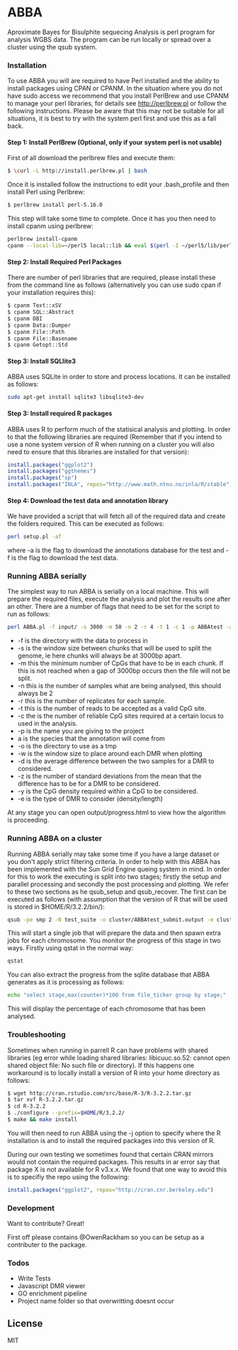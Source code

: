 # ABBA
Aproximate Bayes for Bisulphite sequecing Analysis is perl program for analysis WGBS data. The program can be run locally or spread over a cluster using the qsub system. 

### Installation
To use ABBA you will are required to have Perl installed and the ability to install packages using CPAN or CPANM. In the situation where you do not have sudo access we recommend that you install PerlBrew and use CPANM to manage your perl libraries, for details see <http://perlbrew.pl> or follow the following instructions. Please be aware that this may not be suitable for all situations, it is best to try with the system perl first and use this as a fall back.
#### Step 1: Install PerlBrew (Optional, only if your system perl is not usable)
First of all download the perlbrew files and execute them:
```sh
$ \curl -L http://install.perlbrew.pl | bash
```
Once it is installed follow the instructions to edit your .bash_profile and then install Perl using Perlbrew:

```sh
$ perlbrew install perl-5.16.0
```
This step will take some time to complete. Once it has you then need to install cpanm using perlbrew:

```sh
perlbrew install-cpanm
cpanm --local-lib=~/perl5 local::lib && eval $(perl -I ~/perl5/lib/perl5/ -Mlocal::lib)
```
#### Step 2: Install Required Perl Packages
There are number of perl libraries that are required, please install these from the command line as follows (alternatively you can use sudo cpan if your installation requires this):
```sh
$ cpanm Text::xSV
$ cpanm SQL::Abstract
$ cpanm DBI
$ cpanm Data::Dumper
$ cpanm File::Path
$ cpanm File::Basename
$ cpanm Getopt::Std
```

#### Step 3: Install SQLlite3
ABBA uses SQLite in order to store and process locations. It can be installed as follows:
```sh
sudo apt-get install sqlite3 libsqlite3-dev
```
#### Step 3: Install required R packages
ABBA uses R to perform much of the statisical analysis and plotting.  In order to that the following libraries are required (Remember that if you intend to use a none system version of R when running on a cluster you will also need to ensure that this libraries are installed for that version):
```R
install.packages("ggplot2")
install.packages("ggthemes")
install.packages("sp")
install.packages("INLA", repos="http://www.math.ntnu.no/inla/R/stable")
```

#### Step 4: Download the test data and annotation library
We have provided a script that will fetch all of the required data and create the folders required. This can be executed as follows:

```sh
perl setup.pl -af
```
where -a is the flag to download the annotations database for the test and -f is the flag to download the test data.


### Running ABBA serially
The simplest way to run ABBA is serially on a local machine. This will prepare the required files, execute the analysis and plot the results one after an other. There are a number of flags that need to be set for the script to run as follows:

```sh
perl ABBA.pl -f input/ -s 3000 -m 50 -n 2 -r 4 -t 1 -c 1 -p ABBAtest -a rn4 -o tmp -w 0 -d 0 -z 0 -y 0 -e length
```
- -f is the directory with the data to process in
- -s is the window size between chunks that will be used to split the genome, ie here chunks will always be at 3000bp apart.
- -m this the minimum number of CpGs that have to be in each chunk. If this is not reached when a gap of 3000bp occurs then the file will not be split.
- -n this is the number of samples what are being analysed, this should always be 2
- -r this is the number of replicates for each sample.
- -t this is the number of reads to be accepted as a valid CpG site.
- -c the is the number of reliable CpG sites required at a certain locus to used in the analysis.
- -p is the name you are giving to the project
- a is the species that the annotation will come from
- -o is the directory to use as a tmp
- -w is the window size to place around each DMR when plotting
- -d is the average difference between the two samples for a DMR to considered.
- -z is the number of standard deviations from the mean that the difference has to be for a DMR to be considered.
- -y is the CpG density required within a CpG to be considered.
- -e is the type of DMR to consider (density/length)

At any stage you can open output/progress.html to view how the algorithm is proceeding.

### Running ABBA on a cluster
Running ABBA serially may take some time if you have a large dataset or you don't apply strict filtering criteria. In order to help with this ABBA has been implemented with the Sun Grid Engine queing system in mind. In order for this to work the executing is split into two stages; firstly the setup and parallel processing and secondly the post processing and plotting. We refer to these two sections as he qsub_setup and qsub_recover. The first can be executed as follows (with assumption that the version of R that will be used is stored in $HOME/R/3.2.2/bin/):
```sh
qsub -pe smp 2 -N test_suite -o cluster/ABBAtest_submit.output -e cluster/ABBAtest_submit.error perl ABBA.pl -f input/ -s 3000 -m 50 -n 2 -r 4 -t 1 -c 1 -p ABBAtest -a rn4 -o tmp/ -w 0 -d 0 -z 0 -y 0 -e length -i qsub_setup -b ./ -j $HOME/R/3.2.2/bin/
```
This will start a single job that will prepare the data and then spawn extra jobs for each chromosome. You monitor the progress of this stage in two ways. Firstly using qstat in the normal way:

```sh
qstat
```
You can also extract the progress from the sqlite database that ABBA generates as it is processing as follows:

```sh
echo "select stage,max(counter)*100 from file_ticker group by stage;" | sqlite3 dbs/YOURPROJECTNAME.sqlite
```
This will display the percentage of each chromosome that has been analysed.

### Troubleshooting
Sometimes when running in parrell R can have problems with shared libraries (eg  error while loading shared libraries: libicuuc.so.52: cannot open shared object file: No such file or directory). If this happens one workaround is to locally install a version of R into your home directory as follows:
```sh
$ wget http://cran.rstudio.com/src/base/R-3/R-3.2.2.tar.gz
$ tar xvf R-3.2.2.tar.gz
$ cd R-3.2.2
$ ./configure --prefix=$HOME/R/3.2.2/
$ make && make install
```
You will then need to run ABBA using the -j option to specify where the R installation is and to install the required packages into this version of R.

During our own testing we sometimes found that certain CRAN mirrors would not contain the required packages. This results in ar error say that package X is not available for R v3.x.x. We found that one way to avoid this is to specifiy the repo using the following:
```R
install.packages("ggplot2", repos="http://cran.cnr.berkeley.edu")
```

### Development

Want to contribute? Great!

First off please contains @OwenRackham so you can be setup as a contributer to the package.

### Todos

 - Write Tests
 - Javascript DMR viewer
 - GO enrichment pipeline
 - Project name folder so that overwritting doesnt occur
 

License
----

MIT
